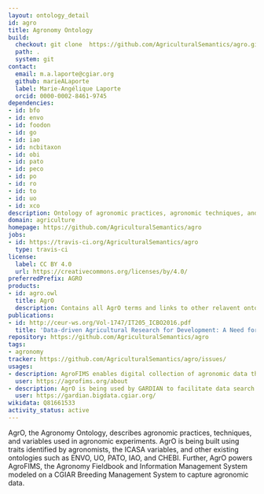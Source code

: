 ```yaml
---
layout: ontology_detail
id: agro
title: Agronomy Ontology
build:
  checkout: git clone  https://github.com/AgriculturalSemantics/agro.git
  path: .
  system: git
contact:
  email: m.a.laporte@cgiar.org
  github: marieALaporte
  label: Marie-Angélique Laporte
  orcid: 0000-0002-8461-9745
dependencies:
- id: bfo
- id: envo
- id: foodon
- id: go
- id: iao
- id: ncbitaxon
- id: obi
- id: pato
- id: peco
- id: po
- id: ro
- id: to
- id: uo
- id: xco
description: Ontology of agronomic practices, agronomic techniques, and agronomic variables used in agronomic experiments
domain: agriculture
homepage: https://github.com/AgriculturalSemantics/agro
jobs:
- id: https://travis-ci.org/AgriculturalSemantics/agro
  type: travis-ci
license:
  label: CC BY 4.0
  url: https://creativecommons.org/licenses/by/4.0/
preferredPrefix: AGRO
products:
- id: agro.owl
  title: AgrO
  description: Contains all AgrO terms and links to other relavent ontologies.
publications:
- id: http://ceur-ws.org/Vol-1747/IT205_ICBO2016.pdf
  title: 'Data-driven Agricultural Research for Development: A Need for Data Harmonization Via Semantics.'
repository: https://github.com/AgriculturalSemantics/agro
tags:
- agronomy
tracker: https://github.com/AgriculturalSemantics/agro/issues/
usages:
- description: AgroFIMS enables digital collection of agronomic data that is semantically described a priori with agronomic terms from AgrO.
  user: https://agrofims.org/about
- description: AgrO is being used by GARDIAN to facilitate data search within publications and datasets for use in quantitative analyses.
  user: https://gardian.bigdata.cgiar.org/
wikidata: Q81661533
activity_status: active
---
```


AgrO, the Agronomy Ontology, describes agronomic practices, techniques, and variables used in agronomic experiments. AgrO is being built using traits identified by agronomists, the ICASA variables, and other existing ontologies such as ENVO, UO, PATO, IAO, and CHEBI. Further, AgrO powers AgroFIMS, the Agronomy Fieldbook and Information Management System modeled on a CGIAR Breeding Management System to capture agronomic data.
